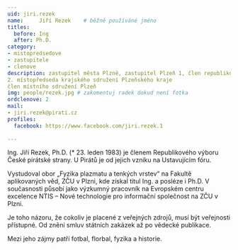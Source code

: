 ```yaml
---
uid: jiri.rezek
name:     Jiří Rezek  	# běžně používáné jméno
titles:
  before: Ing 
  after: Ph.D.
category:
- mistopredsedove
- zastupitele
- clenove
description: zastupitel města Plzně, zastupitel Plzeň 1, člen republikového výboru, 
2. místopředseda krajského sdružení Plzeňského kraje
člen místního sdružení Plzeň
img: people/rezek.jpg # zakomentuj radek dokud není fotka
ordclenove: 2
mail:
- jiri.rezek@pirati.cz
profiles:
  facebook: https://www.facebook.com/jiri.rezek.1 
   
---
```


Ing. Jiří Rezek, Ph.D. (* 23. leden 1983) je členem Republikového výboru České pirátské strany. U Pirátů je od jejich vzniku na Ustavujícím fóru.

Vystudoval obor „Fyzika plazmatu a tenkých vrstev“ na Fakultě aplikovaných věd, ZČU v Plzni, kde získal titul Ing. a posléze i Ph.D. V současnosti působí jako výzkumný pracovník na Evropském centru excelence NTIS – Nové technologie pro informační společnost na ZČU v Plzni.

Je toho názoru, že cokoliv je placené z veřejných zdrojů, musí být veřejnosti přístupné. Od znění smluv státních zakázek až po vědecké publikace.

Mezi jeho zájmy patří fotbal, florbal, fyzika a historie.
